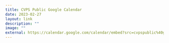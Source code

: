 ```yaml
---
title: CVPS Public Google Calendar
date: 2023-02-27
layout: link
description: ""
image: ""
external: https://calendar.google.com/calendar/embed?src=cvpspublic%40gmail.com&ctz=Asia%2FSingapore
---
```

